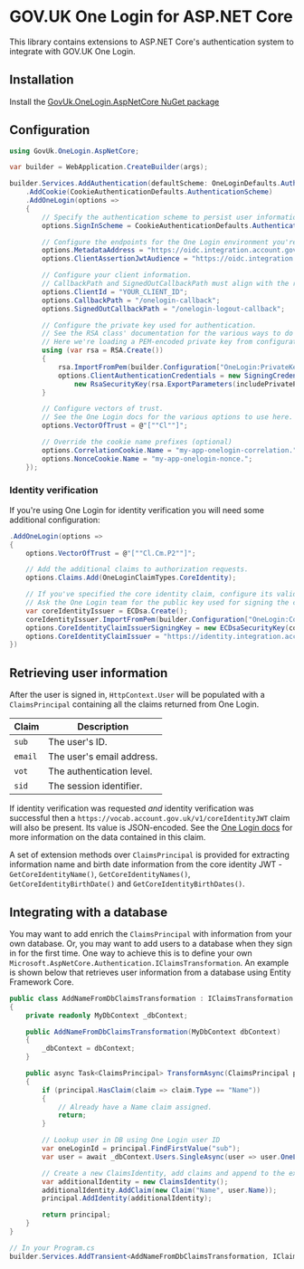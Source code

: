 # GOV.UK One Login for ASP.NET Core

This library contains extensions to ASP.NET Core's authentication system to integrate with GOV.UK One Login.

## Installation

Install the [GovUk.OneLogin.AspNetCore NuGet package](https://www.nuget.org/packages/GovUk.OneLogin.AspNetCore/)


## Configuration

```cs
using GovUk.OneLogin.AspNetCore;

var builder = WebApplication.CreateBuilder(args);

builder.Services.AddAuthentication(defaultScheme: OneLoginDefaults.AuthenticationScheme)
    .AddCookie(CookieAuthenticationDefaults.AuthenticationScheme)
    .AddOneLogin(options =>
    {
        // Specify the authentication scheme to persist user information with.
        options.SignInScheme = CookieAuthenticationDefaults.AuthenticationScheme;

        // Configure the endpoints for the One Login environment you're targeting.
        options.MetadataAddress = "https://oidc.integration.account.gov.uk/.well-known/openid-configuration";
        options.ClientAssertionJwtAudience = "https://oidc.integration.account.gov.uk/token";

        // Configure your client information.
        // CallbackPath and SignedOutCallbackPath must align with the redirect_uris and post_logout_redirect_uris configured in One Login.
        options.ClientId = "YOUR_CLIENT_ID";
        options.CallbackPath = "/onelogin-callback";
        options.SignedOutCallbackPath = "/onelogin-logout-callback";

        // Configure the private key used for authentication.
        // See the RSA class' documentation for the various ways to do this.
        // Here we're loading a PEM-encoded private key from configuration.
        using (var rsa = RSA.Create())
        {
            rsa.ImportFromPem(builder.Configuration["OneLogin:PrivateKeyPem"]);
            options.ClientAuthenticationCredentials = new SigningCredentials(
                new RsaSecurityKey(rsa.ExportParameters(includePrivateParameters: true)), SecurityAlgorithms.RsaSha256);
        }

        // Configure vectors of trust.
        // See the One Login docs for the various options to use here.
        options.VectorOfTrust = @"[""Cl""]";

        // Override the cookie name prefixes (optional)
        options.CorrelationCookie.Name = "my-app-onelogin-correlation.";
        options.NonceCookie.Name = "my-app-onelogin-nonce.";
    });
```

### Identity verification

If you're using One Login for identity verification you will need some additional configuration:

```cs
.AddOneLogin(options =>
{
    options.VectorOfTrust = @"[""Cl.Cm.P2""]";

    // Add the additional claims to authorization requests.
    options.Claims.Add(OneLoginClaimTypes.CoreIdentity);

    // If you've specified the core identity claim, configure its validation parameters.
    // Ask the One Login team for the public key used for signing the core identity claim.
    var coreIdentityIssuer = ECDsa.Create();
    coreIdentityIssuer.ImportFromPem(builder.Configuration["OneLogin:CoreIdentityClaimPublicKeyPem"]);
    options.CoreIdentityClaimIssuerSigningKey = new ECDsaSecurityKey(coreIdentityIssuer);
    options.CoreIdentityClaimIssuer = "https://identity.integration.account.gov.uk/";
})
```


## Retrieving user information

After the user is signed in, `HttpContext.User` will be populated with a `ClaimsPrincipal` containing all the claims returned from One Login.

| Claim | Description |
| --- | --- |
| `sub` | The user's ID. |
| `email` | The user's email address. |
| `vot` | The authentication level. |
| `sid` | The session identifier. |

If identity verification was requested *and* identity verification was successful then a `https://vocab.account.gov.uk/v1/coreIdentityJWT` claim will also be present. Its value is JSON-encoded.
See the [One Login docs](https://docs.sign-in.service.gov.uk/integrate-with-integration-environment/prove-users-identity/#prove-your-user-39-s-identity) for more information on the data contained in this claim.

A set of extension methods over `ClaimsPrincipal` is provided for extracting information name and birth date information from the core identity JWT -
`GetCoreIdentityName()`, `GetCoreIdentityNames()`, `GetCoreIdentityBirthDate()` and `GetCoreIdentityBirthDates()`.


## Integrating with a database

You may want to add enrich the `ClaimsPrincipal` with information from your own database. Or, you may want to add users to a database when they sign in for the first time. One way to achieve this is to define your own `Microsoft.AspNetCore.Authentication.IClaimsTransformation`. An example is shown below that retrieves user information from a database using Entity Framework Core.

```cs
public class AddNameFromDbClaimsTransformation : IClaimsTransformation
{
    private readonly MyDbContext _dbContext;

    public AddNameFromDbClaimsTransformation(MyDbContext dbContext)
    {
        _dbContext = dbContext;
    }

    public async Task<ClaimsPrincipal> TransformAsync(ClaimsPrincipal principal)
    {
        if (principal.HasClaim(claim => claim.Type == "Name"))
        {
            // Already have a Name claim assigned.
            return;
        }

        // Lookup user in DB using One Login user ID
        var oneLoginId = principal.FindFirstValue("sub");
        var user = await _dbContext.Users.SingleAsync(user => user.OneLoginId == oneLoginId);

        // Create a new ClaimsIdentity, add claims and append to the existing principal
        var additionalIdentity = new ClaimsIdentity();
        additionalIdentity.AddClaim(new Claim("Name", user.Name));
        principal.AddIdentity(additionalIdentity);

        return principal;
    }
}

// In your Program.cs
builder.Services.AddTransient<AddNameFromDbClaimsTransformation, IClaimsTransformation>();
```
